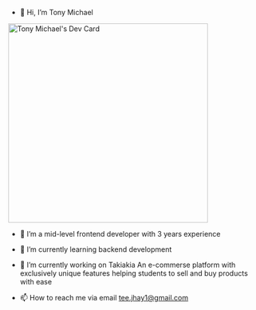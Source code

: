 - 👋 Hi, I’m Tony Michael

<a href="https://app.daily.dev/tonymike"><img src="https://api.daily.dev/devcards/ac476e766fa94b8fbbeb04256cfd12f9.png?r=l5c" width="400" alt="Tony Michael's Dev Card"/></a>

- 👀 I’m a mid-level frontend developer with 3 years experience

- 🌱 I’m currently learning backend development 

- 🔭 I’m currently working on Takiakia An e-commerse platform with exclusively unique features helping students to sell and buy products with ease

- 📫 How to reach me via email tee.jhay1@gmail.com

<!---
TonyMike/TonyMike is a ✨ special ✨ repository because its `README.md` (this file) appears on your GitHub profile.
You can click the Preview link to take a look at your changes.
--->
